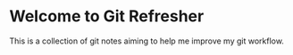 # Welcome to Git Refresher

This is a collection of git notes aiming to help me improve my git workflow.
